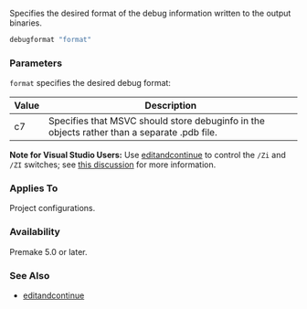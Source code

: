 Specifies the desired format of the debug information written to the output binaries.

```lua
debugformat "format"
```

### Parameters ###

`format` specifies the desired debug format:

| Value       | Description                                                                                 |
|-------------|---------------------------------------------------------------------------------------------|
| c7          | Specifies that MSVC should store debuginfo in the objects rather than a separate .pdb file. |

**Note for Visual Studio Users:** Use [editandcontinue](editandcontinue.md) to control the `/Zi` and `/ZI` switches; see [this discussion](https://github.com/premake/premake-core/issues/1425) for more information.

### Applies To ###

Project configurations.

### Availability ###

Premake 5.0 or later.

### See Also ###

- [editandcontinue](editandcontinue.md)

